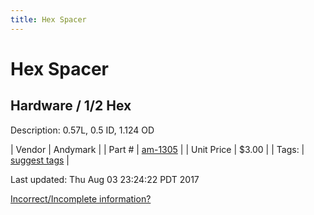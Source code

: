 ```yaml
---
title: Hex Spacer
---
```


# Hex Spacer
## Hardware / 1/2 Hex
Description: 	0.57L, 0.5 ID, 1.124 OD 

| Vendor | Andymark | 
| Part # | [am-1305](http://www.andymark.com/product-p/am-1305.htm) | 
| Unit Price | $3.00 | 
| Tags: | [suggest tags](https://docs.google.com/forms/d/e/1FAIpQLSeWyY8v3RgOty-MyWmh9U0iivNYN_molChYyS-0U-o-kOAv_g/viewform) | 

Last updated: Thu Aug 03 23:24:22 PDT 2017

 [Incorrect/Incomplete information?](https://docs.google.com/forms/d/e/1FAIpQLSeWyY8v3RgOty-MyWmh9U0iivNYN_molChYyS-0U-o-kOAv_g/viewform)